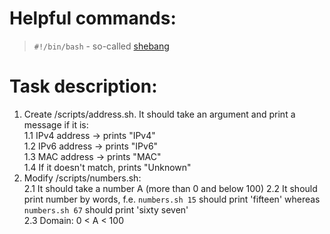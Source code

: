 # Helpful commands:

> `#!/bin/bash` - so-called [shebang](https://en.wikipedia.org/wiki/Shebang_(Unix))

# Task description:

1. Create /scripts/address.sh. It should take an argument and print a message if it is:  
    1.1 IPv4 address -> prints "IPv4"  
    1.2 IPv6 address -> prints "IPv6"  
    1.3 MAC address -> prints "MAC"  
    1.4 If it doesn't match, prints "Unknown"  
2. Modify /scripts/numbers.sh:  
    2.1 It should take a number A (more than 0 and below 100)
    2.2 It should print number by words, f.e. `numbers.sh 15` should print 'fifteen' whereas `numbers.sh 67` should print 'sixty seven'  
    2.3 Domain: 0 < A < 100
